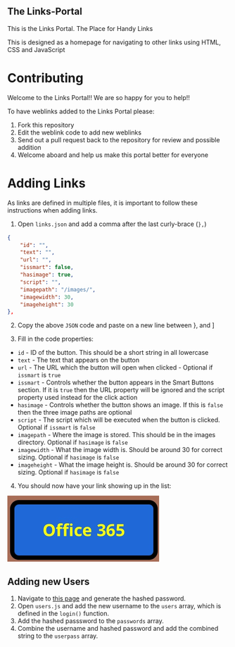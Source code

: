 ## The Links-Portal
This is the Links Portal. The Place for Handy Links

This is designed as a homepage for navigating to other links using HTML, CSS and JavaScript

# Contributing

Welcome to the Links Portal!! We are so happy for you to help!!

To have weblinks added to the Links Portal please:

1. Fork this repository
2. Edit the weblink code to add new weblinks
3. Send out a pull request back to the repository for review and possible addition
4. Welcome aboard and help us make this portal better for everyone

# Adding Links
As links are defined in multiple files, it is important to follow these instructions when adding links.

1. Open `links.json` and add a comma after the last curly-brace (`},`)

```JSON
{
	"id": "",
	"text": "",
	"url": "",
	"issmart": false,
	"hasimage": true,
	"script": "",
	"imagepath": "/images/",
	"imagewidth": 30,
	"imageheight": 30
},
```

2. Copy the above `JSON` code and paste on a new line between }, and ]

3. Fill in the code properties:

- `id` - ID of the button. This should be a short string in all lowercase
- `text` - The text that appears on the button
- `url` - The URL which the button will open when clicked - Optional if `issmart` is `true`
- `issmart` - Controls whether the button appears in the Smart Buttons section. If it is `true` then the URL property will be ignored and the script property used instead for the click action
- `hasimage` - Controls whether the button shows an image. If this is `false` then the three image paths are optional
- `script` - The script which will be executed when the button is clicked. Optional if `issmart` is `false`
- `imagepath` - Where the image is stored. This should be in the images directory. Optional if `hasimage` is `false`
- `imagewidth` - What the image width is. Should be around 30 for correct sizing. Optional if `hasimage` is `false`
- `imageheight` - What the image height is. Should be around 30 for correct sizing. Optional if `hasimage` is `false`

4. You should now have your link showing up in the list:

![](images/IMG_0296.jpeg)

## Adding new Users

1. Navigate to [this page](https://homemadestea58.github.io/Links-Portal/pages/generate.html) and generate the hashed password.
2. Open `users.js` and add the new username to the `users` array, which is defined in the `login()` function.
3. Add the hashed passsword to the `passwords` array.
4. Combine the username and hashed password and add the combined string to the `userpass` array.
